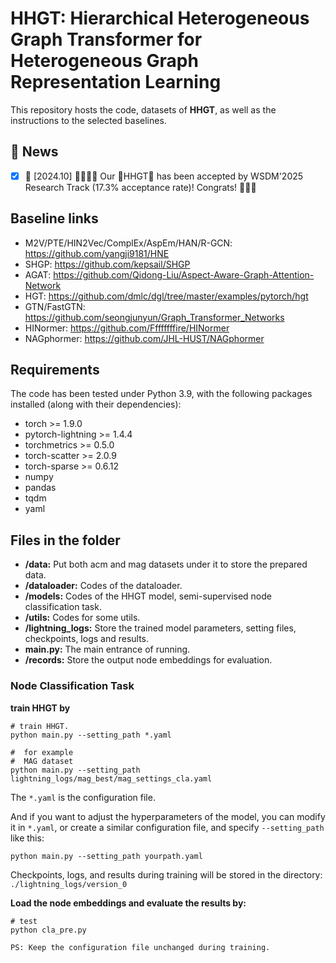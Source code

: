# HHGT: Hierarchical Heterogeneous Graph Transformer for Heterogeneous Graph Representation Learning 

This repository hosts the code, datasets of **HHGT**, as well as the instructions to the selected baselines.

## 🎉 News 

- [x] 🚀 [2024.10] 🎯🎯📢📢 Our 🌟HHGT🌟 has been accepted by WSDM'2025 Research Track (17.3% acceptance rate)! Congrats! 🎉🎉🎉


## Baseline links

- M2V/PTE/HIN2Vec/ComplEx/AspEm/HAN/R-GCN: https://github.com/yangji9181/HNE
- SHGP: https://github.com/kepsail/SHGP
- AGAT: https://github.com/Qidong-Liu/Aspect-Aware-Graph-Attention-Network
- HGT: https://github.com/dmlc/dgl/tree/master/examples/pytorch/hgt
- GTN/FastGTN: https://github.com/seongjunyun/Graph_Transformer_Networks
- HINormer: https://github.com/Ffffffffire/HINormer
- NAGphormer: https://github.com/JHL-HUST/NAGphormer

## Requirements

The code has been tested under Python 3.9, with the following packages installed (along with their dependencies):

- torch >= 1.9.0
- pytorch-lightning >= 1.4.4
- torchmetrics >= 0.5.0
- torch-scatter >= 2.0.9
- torch-sparse >= 0.6.12
- numpy
- pandas
- tqdm
- yaml


## Files in the folder

- **/data:** Put both acm and mag datasets under it to store the prepared data.
- **/dataloader:** Codes of the dataloader.
- **/models:** Codes of the HHGT model, semi-supervised node classification task.
- **/utils:** Codes for some utils.
- **/lightning_logs:** Store the trained model parameters, setting files, checkpoints, logs and results.
- **main.py:** The main entrance of running.
- **/records:** Store the output node embeddings for evaluation.


### Node Classification Task

**train HHGT by**

```
# train HHGT.
python main.py --setting_path *.yaml

#  for example
#  MAG dataset
python main.py --setting_path lightning_logs/mag_best/mag_settings_cla.yaml

```
The `*.yaml` is the  configuration file.

And if you want to adjust the hyperparameters of the model, you can modify it in `*.yaml`, or create a similar configuration file, and specify `--setting_path` like this:

```
python main.py --setting_path yourpath.yaml
```

Checkpoints, logs, and results during training will be stored in the directory: `./lightning_logs/version_0`


**Load the node embeddings and evaluate the results by:**

```
# test 
python cla_pre.py 

PS: Keep the configuration file unchanged during training.
```



